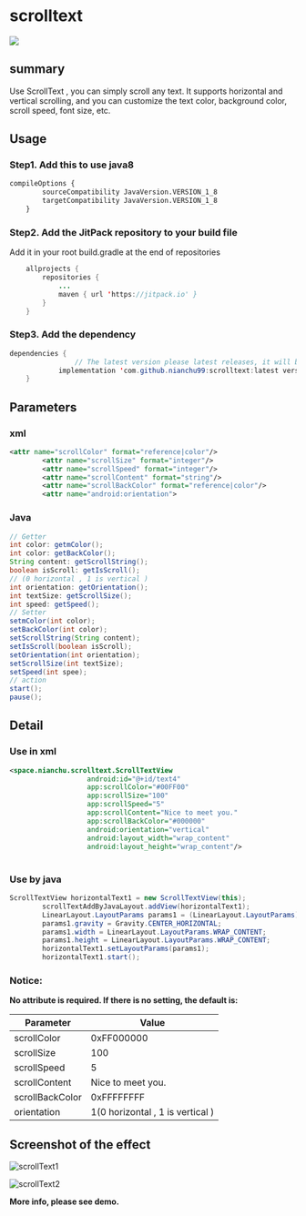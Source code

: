 # scrolltext

[![](https://jitpack.io/v/nianchu99/scrolltext.svg)](https://jitpack.io/#nianchu99/scrolltext)

## summary

Use ScrollText , you can simply scroll any text. It supports horizontal and vertical scrolling, and you can customize the text color, background color, scroll speed, font size, etc.

## Usage

### Step1. Add this to use java8

```xml
compileOptions {
        sourceCompatibility JavaVersion.VERSION_1_8
        targetCompatibility JavaVersion.VERSION_1_8
    }
```

### Step2. Add the JitPack repository to your build file

Add it in your root build.gradle at the end of repositories

```java
	allprojects {
		repositories {
			...
			maven { url 'https://jitpack.io' }
		}
	}
```

### Step3. Add the dependency 

```java
dependencies {
  				// The latest version please latest releases, it will be like this "v0.1.1"
	        implementation 'com.github.nianchu99:scrolltext:latest version'
	}
```



## Parameters

### xml

```xml
<attr name="scrollColor" format="reference|color"/>
        <attr name="scrollSize" format="integer"/>
        <attr name="scrollSpeed" format="integer"/>
        <attr name="scrollContent" format="string"/>
        <attr name="scrollBackColor" format="reference|color"/>
        <attr name="android:orientation">
```



### Java

```java
// Getter
int color: getmColor();
int color: getBackColor();
String content: getScrollString();
boolean isScroll: getIsScroll();
// (0 horizontal , 1 is vertical )
int orientation: getOrientation();
int textSize: getScrollSize();
int speed: getSpeed();
// Setter
setmColor(int color);
setBackColor(int color);
setScrollString(String content);
setIsScroll(boolean isScroll);
setOrientation(int orientation);
setScrollSize(int textSize);
setSpeed(int spee);
// action
start();
pause();
```



## Detail



### Use in xml

```xml
<space.nianchu.scrolltext.ScrollTextView
                   android:id="@+id/text4"
                   app:scrollColor="#00FF00"
                   app:scrollSize="100"
                   app:scrollSpeed="5"
                   app:scrollContent="Nice to meet you."
                   app:scrollBackColor="#000000"
                   android:orientation="vertical"
                   android:layout_width="wrap_content"
                   android:layout_height="wrap_content"/>
```

# 

### Use by java

```java
ScrollTextView horizontalText1 = new ScrollTextView(this);
        scrollTextAddByJavaLayout.addView(horizontalText1);
        LinearLayout.LayoutParams params1 = (LinearLayout.LayoutParams) horizontalText1.getLayoutParams();
        params1.gravity = Gravity.CENTER_HORIZONTAL;
        params1.width = LinearLayout.LayoutParams.WRAP_CONTENT;
        params1.height = LinearLayout.LayoutParams.WRAP_CONTENT;
        horizontalText1.setLayoutParams(params1);
        horizontalText1.start();
```



### Notice:

**No attribute is required. If there is no setting, the default is:**



| Parameter       | Value                            |
| --------------- | -------------------------------- |
| scrollColor     | 0xFF000000                       |
| scrollSize      | 100                              |
| scrollSpeed     | 5                                |
| scrollContent   | Nice to meet you.                |
| scrollBackColor | 0xFFFFFFFF                       |
| orientation     | 1(0 horizontal , 1 is vertical ) |

## Screenshot of the effect

![scrollText1](https://tva1.sinaimg.cn/large/008i3skNly1gtgrcfjuqmg60860g24qf02.gif)



![scrollText2](https://tva1.sinaimg.cn/large/008i3skNly1gtgr0ywbzsg608c0hitsr02.gif)





**More info, please see demo.**

